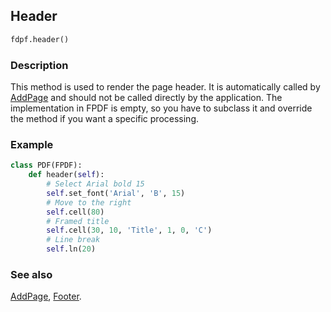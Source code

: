 ## Header ##

```python
fdpf.header()
```

### Description ###

This method is used to render the page header. It is automatically called by [AddPage](AddPage.md) and should not be called directly by the application. The implementation in FPDF is empty, so you have to subclass it and override the method if you want a specific processing.

### Example ###

```python
class PDF(FPDF):
    def header(self):
        # Select Arial bold 15
        self.set_font('Arial', 'B', 15)
        # Move to the right
        self.cell(80)
        # Framed title
        self.cell(30, 10, 'Title', 1, 0, 'C')
        # Line break
        self.ln(20)
```

### See also ###

[AddPage](AddPage.md), [Footer](Footer.md).
